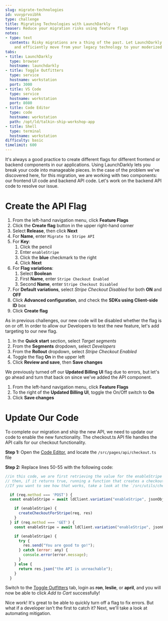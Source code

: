 ```yaml
---
slug: migrate-technologies
id: vuvyprvoibhk
type: challenge
title: Migrating Technologies with LaunchDarkly
teaser: Reduce your migration risks using feature flags
notes:
- type: text
  contents: Risky migrations are a thing of the past. Let LaunchDarkly help you safely
    and efficiently move from your legacy technology to your moderized workload.
tabs:
- title: LaunchDarkly
  type: browser
  hostname: launchdarkly
- title: Toggle Outfitters
  type: service
  hostname: workstation
  port: 3000
- title: VS Code
  type: service
  hostname: workstation
  port: 8080
- title: Code Editor
  type: code
  hostname: workstation
  path: /opt/ld/talkin-ship-workshop-app
- title: Shell
  type: terminal
  hostname: workstation
difficulty: basic
timelimit: 600
---
```

It's always a good practice to create different flags for different frontend or backend components in our applications. Using LaunchDarkly lets you break your code into manageable pieces. In the case of the problem we've discovered here, for this migration, we are working with two components: our frontend UI code and backend API code. Let's work on the backend API code to resolve our issue.

# Create the API Flag

1. From the left-hand navigation menu, click **Feature Flags**
1. Click the **Create flag** button in the upper right-hand corner
1. Select **Release**, then click **Next**
1. For **Name**, enter `Migrate to Stripe API`
1. For **Key**:
   1. Click the pencil
   1. Enter `enableStripe`
   1. Click the **blue** checkmark to the right
   1. Click **Next**
1. For **Flag variations**:
   1. Select **Boolean**
   1. First **Name**, enter `Stripe Checkout Enabled`
   1. Second **Name**, enter `Stripe Checkout Disabled`
1. For **Default variations**, select *Stripe Checkout Disabled* for both **ON** and **OFF**
1. Click **Advanced configuration**, and check the **SDKs using Client-side ID** box
1. Click **Create flag**

As in previous challenges, our new code will be disabled whether the flag is on or off. In order to allow our Developers to test the new feature, let's add targeting to our new flag.

1. In the **Quick start** section, select *Target segments*
1. From the **Segments** dropdown, select *Developers*
1. From the **Rollout** dropdown, select *Stripe Checkout Enabled*
1. Toggle the flag **On** in the upper left
1. Click **Review and save**, then **Save changes**

We previously turned off our **Updated Billing UI** flag due to errors, but let's go ahead and turn that back on since we've added the API component.

1. From the left-hand navigation menu, click **Feature Flags**
1. To the right of the **Updated Billing UI**, toggle the On/Off switch to **On**
1. Click **Save changes**

# Update Our Code

To complete our migration and ship the new API, we need to update our code to enable the new functionality. The checkout.ts API file handles the API calls for our checkout functionality.

**Step 1:** Open the [Code Editor](#tab-2), and locate the `/src/pages/api/checkout.ts` file

**Step 2:** Replace lines 50-55 with the following code:
```js
//in this code, we are first retrieving the value for the enableStripe flag,
// then, if it returns true, running a function that creates a checkout session in stripe.
//If you want to see how that works, take a look at the `/src/utils/checkout-helpers.ts` file.

  if (req.method === 'POST') {
  const enableStripe = await ldClient.variation("enableStripe", jsonObject, false);

    if (enableStripe) {
      createCheckoutForStripe(req, res)
    }
  } if (req.method === 'GET') {
    const enableStripe = await ldClient.variation("enableStripe", jsonObject, false);

    if (enableStripe) {
      try {
        res.send("You are good to go!");
      } catch (error: any) {
        console.error(error.message);
      }
    } else {
      return res.json("the API is unreachable");
    }
  }
```

Switch to the [Toggle Outfitters](#tab-1) tab, login as **ron**, **leslie**, or **april**, and you will now be able to click *Add to Cart* successfully!

Nice work! It's great to be able to quickly turn off a flag to fix errors. But what if a developer isn't the first to catch it? Next, we'll take a look at automating mitigation.
